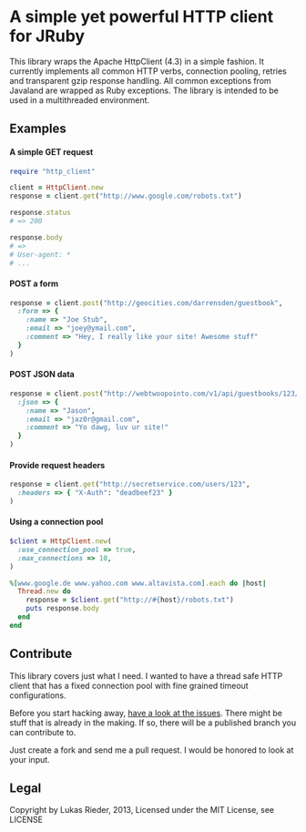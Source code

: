 # A simple yet powerful HTTP client for JRuby

This library wraps the Apache HttpClient (4.3) in a simple fashion.
It currently implements all common HTTP verbs, connection pooling, retries and transparent gzip response handling. All common exceptions from Javaland are wrapped as Ruby exceptions. The library is intended to be used in a multithreaded environment.

## Examples

#### A simple GET request

```ruby
require "http_client"

client = HttpClient.new
response = client.get("http://www.google.com/robots.txt")

response.status
# => 200

response.body
# =>
# User-agent: *
# ...
```

#### POST a form

```ruby
response = client.post("http://geocities.com/darrensden/guestbook",
  :form => {
    :name => "Joe Stub",
    :email => "joey@ymail.com",
    :comment => "Hey, I really like your site! Awesome stuff"
  }
)
```

#### POST JSON data

```ruby
response = client.post("http://webtwoopointo.com/v1/api/guestbooks/123/comments",
  :json => {
    :name => "Jason",
    :email => "jaz0r@gmail.com",
    :comment => "Yo dawg, luv ur site!"
  }
)
```

#### Provide request headers

```ruby
response = client.get("http://secretservice.com/users/123",
  :headers => { "X-Auth": "deadbeef23" }
)
```

#### Using a connection pool

```ruby
$client = HttpClient.new(
  :use_connection_pool => true,
  :max_connections => 10,
)

%[www.google.de www.yahoo.com www.altavista.com].each do |host|
  Thread.new do
    response = $client.get("http://#{host}/robots.txt")
    puts response.body
  end
end
```

## Contribute

This library covers just what I need. I wanted to have a thread safe HTTP client that has a fixed connection pool with fine grained timeout configurations.

Before you start hacking away, [have a look at the issues](https://github.com/Overbryd/http_client/issues). There might be stuff that is already in the making. If so, there will be a published branch you can contribute to.

Just create a fork and send me a pull request. I would be honored to look at your input.

## Legal

Copyright by Lukas Rieder, 2013, Licensed under the MIT License, see LICENSE
